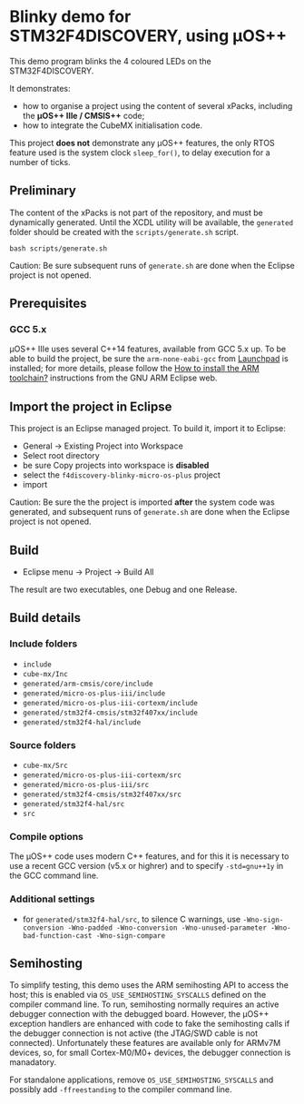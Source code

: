 # Blinky demo for STM32F4DISCOVERY, using µOS++

This demo program blinks the 4 coloured LEDs on the STM32F4DISCOVERY.

It demonstrates:

- how to organise a project using the content of several xPacks, including the **µOS++ IIIe / CMSIS++** code;
- how to integrate the CubeMX initialisation code.

This project **does not** demonstrate any µOS++ features, the only RTOS feature used is the system clock `sleep_for()`, to delay execution for a number of ticks.

## Preliminary

The content of the xPacks is not part of the repository, and must be dynamically generated. Until the XCDL utility will be available, the `generated` folder should be created with the `scripts/generate.sh` script.

```
bash scripts/generate.sh
```

Caution: Be sure subsequent runs of `generate.sh` are done when the Eclipse project is not opened.

## Prerequisites

### GCC 5.x

µOS++ IIIe uses several C++14 features, available from GCC 5.x up. To be able to build the project, be sure the `arm-none-eabi-gcc` from [Launchpad](http://launchpad.net/gcc-arm-embedded) is installed; for more details, please follow the [How to install the ARM toolchain?](http://gnuarmeclipse.github.io/toolchain/install/) instructions from the GNU ARM Eclipse web.

## Import the project in Eclipse

This project is an Eclipse managed project. To build it, import it to Eclipse:

- General → Existing Project into Workspace
- Select root directory
- be sure Copy projects into workspace is **disabled**
- select the `f4discovery-blinky-micro-os-plus` project
- import

Caution: Be sure the the project is imported **after** the system code was generated, and subsequent runs of `generate.sh` are done when the Eclipse project is not opened.

## Build

- Eclipse menu → Project → Build All

The result are two executables, one Debug and one Release.

## Build details

### Include folders

- `include`
- `cube-mx/Inc`
- `generated/arm-cmsis/core/include`
- `generated/micro-os-plus-iii/include`
- `generated/micro-os-plus-iii-cortexm/include`
- `generated/stm32f4-cmsis/stm32f407xx/include`
- `generated/stm32f4-hal/include`

### Source folders

- `cube-mx/Src`
- `generated/micro-os-plus-iii-cortexm/src`
- `generated/micro-os-plus-iii/src`
- `generated/stm32f4-cmsis/stm32f407xx/src`
- `generated/stm32f4-hal/src`
- `src`

### Compile options

The µOS++ code uses modern C++ features, and for this it is necessary to use a recent GCC version (v5.x or highrer) and to specify `-std=gnu++1y` in the GCC command line.

### Additional settings

- for `generated/stm32f4-hal/src`, to silence C warnings, use `-Wno-sign-conversion -Wno-padded -Wno-conversion -Wno-unused-parameter -Wno-bad-function-cast -Wno-sign-compare`


## Semihosting

To simplify testing, this demo uses the ARM semihosting API to access the host; this is enabled via `OS_USE_SEMIHOSTING_SYSCALLS` defined on the compiler command line. To run, semihosting normally requires an active debugger connection with the debugged board. However, the µOS++ exception handlers are enhanced with code to fake the semihosting calls if the debugger connection is not active (the JTAG/SWD cable is not connected). Unfortunately these features are available only for ARMv7M devices, so, for small Cortex-M0/M0+ devices, the debugger connection is manadatory.

For standalone applications, remove `OS_USE_SEMIHOSTING_SYSCALLS` and possibly add `-ffreestanding` to the compiler command line.
